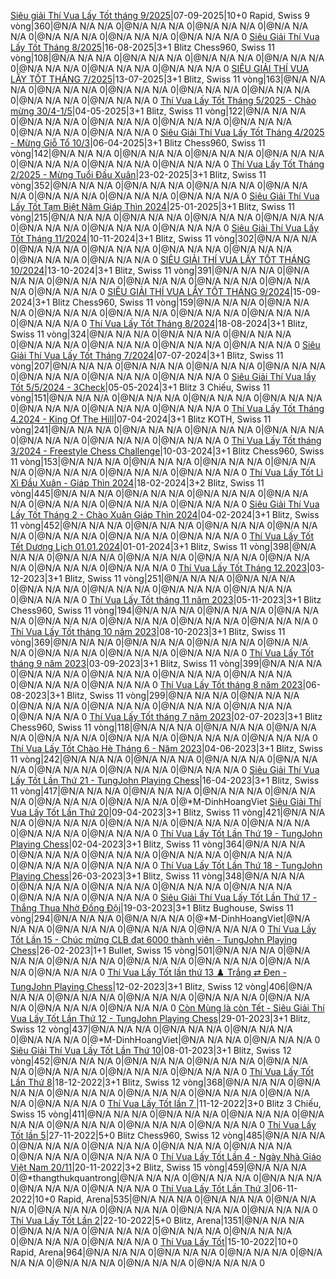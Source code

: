 <a href="https://www.chess.com/tournament/live/siu-gii-th-vua-ly-tt-thng-92025-5910457" target="_top">Siêu giải Thí Vua Lấy Tốt tháng 9/2025</a>|07-09-2025|10+0 Rapid, Swiss 9 vòng|360|@N/A N/A N/A 0|@N/A N/A N/A 0|@N/A N/A N/A 0|@N/A N/A N/A 0|@N/A N/A N/A 0|@N/A N/A N/A 0|@N/A N/A N/A 0
<a href="https://www.chess.com/tournament/live/siu-gii-th-vua-ly-tt-thng-82025-5870287" target="_top">Siêu Giải Thí Vua Lấy Tốt Tháng 8/2025</a>|16-08-2025|3+1 Blitz Chess960, Swiss 11 vòng|108|@N/A N/A N/A 0|@N/A N/A N/A 0|@N/A N/A N/A 0|@N/A N/A N/A 0|@N/A N/A N/A 0|@N/A N/A N/A 0|@N/A N/A N/A 0
<a href="https://www.chess.com/tournament/live/siu-gii-th-vua-ly-tt-thng-72025-5799609" target="_top">SIÊU GIẢI THÍ VUA LẤY TỐT THÁNG 7/2025</a>|13-07-2025|3+1 Blitz, Swiss 11 vòng|163|@N/A N/A N/A 0|@N/A N/A N/A 0|@N/A N/A N/A 0|@N/A N/A N/A 0|@N/A N/A N/A 0|@N/A N/A N/A 0|@N/A N/A N/A 0
<a href="https://www.chess.com/tournament/live/-th-vua-ly-tt-thng-52025---cho-mng-304-15-5640047" target="_top"> Thí Vua Lấy Tốt Tháng 5/2025 - Chào mừng 30/4-1/5</a>|04-05-2025|3+1 Blitz, Swiss 11 vòng|122|@N/A N/A N/A 0|@N/A N/A N/A 0|@N/A N/A N/A 0|@N/A N/A N/A 0|@N/A N/A N/A 0|@N/A N/A N/A 0|@N/A N/A N/A 0
<a href="https://www.chess.com/tournament/live/siu-gii-th-vua-ly-tt-thng-42025---mng-gi-t-103-5588463" target="_top">Siêu Giải Thí Vua Lấy Tốt Tháng 4/2025 - Mừng Giỗ Tổ 10/3</a>|06-04-2025|3+1 Blitz Chess960, Swiss 11 vòng|142|@N/A N/A N/A 0|@N/A N/A N/A 0|@N/A N/A N/A 0|@N/A N/A N/A 0|@N/A N/A N/A 0|@N/A N/A N/A 0|@N/A N/A N/A 0
<a href="https://www.chess.com/tournament/live/th-vua-ly-tt-thng-22025---mng-tui-u-xun-5487643" target="_top">Thí Vua Lấy Tốt Tháng 2/2025 - Mừng Tuổi Đầu Xuân</a>|23-02-2025|3+1 Blitz, Swiss 11 vòng|352|@N/A N/A N/A 0|@N/A N/A N/A 0|@N/A N/A N/A 0|@N/A N/A N/A 0|@N/A N/A N/A 0|@N/A N/A N/A 0|@N/A N/A N/A 0
<a href="https://www.chess.com/tournament/live/siu-gii-th-vua-ly-tt-tm-bit-nm-gip-thn-2024-5415561" target="_top">Siêu Giải Thí Vua Lấy Tốt Tạm Biệt Năm Giáp Thìn 2024</a>|25-01-2025|3+1 Blitz, Swiss 11 vòng|215|@N/A N/A N/A 0|@N/A N/A N/A 0|@N/A N/A N/A 0|@N/A N/A N/A 0|@N/A N/A N/A 0|@N/A N/A N/A 0|@N/A N/A N/A 0
<a href="https://www.chess.com/tournament/live/siu-gii-th-vua-ly-tt-thng-112024-5204331" target="_top">Siêu Giải Thí Vua Lấy Tốt Tháng 11/2024</a>|10-11-2024|3+1 Blitz, Swiss 11 vòng|302|@N/A N/A N/A 0|@N/A N/A N/A 0|@N/A N/A N/A 0|@N/A N/A N/A 0|@N/A N/A N/A 0|@N/A N/A N/A 0|@N/A N/A N/A 0
<a href="https://www.chess.com/tournament/live/siu-gii-th-vua-ly-tt-thng-102024-5144901" target="_top">SIÊU GIẢI THÍ VUA LẤY TỐT THÁNG 10/2024</a>|13-10-2024|3+1 Blitz, Swiss 11 vòng|391|@N/A N/A N/A 0|@N/A N/A N/A 0|@N/A N/A N/A 0|@N/A N/A N/A 0|@N/A N/A N/A 0|@N/A N/A N/A 0|@N/A N/A N/A 0
<a href="https://www.chess.com/tournament/live/siu-gii-th-vua-ly-tt-thng-92024-5077723" target="_top">SIÊU GIẢI THÍ VUA LẤY TỐT THÁNG 9/2024</a>|15-09-2024|3+1 Blitz Chess960, Swiss 11 vòng|159|@N/A N/A N/A 0|@N/A N/A N/A 0|@N/A N/A N/A 0|@N/A N/A N/A 0|@N/A N/A N/A 0|@N/A N/A N/A 0|@N/A N/A N/A 0
<a href="https://www.chess.com/tournament/live/th-vua-ly-tt-thng-82024-5011291" target="_top">Thí Vua Lấy Tốt Tháng 8/2024</a>|18-08-2024|3+1 Blitz, Swiss 11 vòng|324|@N/A N/A N/A 0|@N/A N/A N/A 0|@N/A N/A N/A 0|@N/A N/A N/A 0|@N/A N/A N/A 0|@N/A N/A N/A 0|@N/A N/A N/A 0
<a href="https://www.chess.com/tournament/live/siu-gii-th-vua-ly-tt-thng-72024-4897591" target="_top">Siêu Giải Thí Vua Lấy Tốt Tháng 7/2024</a>|07-07-2024|3+1 Blitz, Swiss 11 vòng|207|@N/A N/A N/A 0|@N/A N/A N/A 0|@N/A N/A N/A 0|@N/A N/A N/A 0|@N/A N/A N/A 0|@N/A N/A N/A 0|@N/A N/A N/A 0
<a href="https://www.chess.com/tournament/live/siu-gii-th-vua-ly-tt-552024---3check-4756726" target="_top">Siêu Giải Thí Vua lấy Tốt 5/5/2024 - 3Check</a>|05-05-2024|3+1 Blitz 3 Chiếu,  Swiss 11 vòng|151|@N/A N/A N/A 0|@N/A N/A N/A 0|@N/A N/A N/A 0|@N/A N/A N/A 0|@N/A N/A N/A 0|@N/A N/A N/A 0|@N/A N/A N/A 0
<a href="https://www.chess.com/tournament/live/th-vua-ly-tt-thng-42024---king-of-the-hill-4689591" target="_top">Thí Vua Lấy Tốt Tháng 4.2024 - King Of The Hill</a>|07-04-2024|3+1 Blitz KOTH, Swiss 11 vòng|241|@N/A N/A N/A 0|@N/A N/A N/A 0|@N/A N/A N/A 0|@N/A N/A N/A 0|@N/A N/A N/A 0|@N/A N/A N/A 0|@N/A N/A N/A 0
<a href="https://www.chess.com/tournament/live/th-vua-ly-tt-thng-32024---freestyle-chess-challenge-4633816" target="_top">Thí Vua Lấy Tốt tháng 3/2024 - Freestyle Chess Challenge</a>|10-03-2024|3+1 Blitz Chess960, Swiss 11 vòng|153|@N/A N/A N/A 0|@N/A N/A N/A 0|@N/A N/A N/A 0|@N/A N/A N/A 0|@N/A N/A N/A 0|@N/A N/A N/A 0|@N/A N/A N/A 0
<a href="https://www.chess.com/tournament/live/th-vua-ly-tt-l-x-u-xun---gip-thn-2024-4577626" target="_top">Thí Vua Lấy Tốt Lì Xì Đầu Xuân - Giáp Thìn 2024</a>|18-02-2024|3+2 Blitz, Swiss 11 vòng|445|@N/A N/A N/A 0|@N/A N/A N/A 0|@N/A N/A N/A 0|@N/A N/A N/A 0|@N/A N/A N/A 0|@N/A N/A N/A 0|@N/A N/A N/A 0
<a href="https://www.chess.com/tournament/live/siu-gii-th-vua-ly-tt-thng-2---cho-xun-gip-thn-2024-4548307" target="_top">Siêu Giải Thí Vua Lấy Tốt Tháng 2 - Chào Xuân Giáp Thìn 2024</a>|04-02-2024|3+1 Blitz, Swiss 11 vòng|452|@N/A N/A N/A 0|@N/A N/A N/A 0|@N/A N/A N/A 0|@N/A N/A N/A 0|@N/A N/A N/A 0|@N/A N/A N/A 0|@N/A N/A N/A 0
<a href="https://www.chess.com/tournament/live/th-vua-ly-tt-tt-dng-lch-01012024-4486332" target="_top">Thí Vua Lấy Tốt Tết Dương Lịch 01.01.2024</a>|01-01-2024|3+1 Blitz, Swiss 11 vòng|398|@N/A N/A N/A 0|@N/A N/A N/A 0|@N/A N/A N/A 0|@N/A N/A N/A 0|@N/A N/A N/A 0|@N/A N/A N/A 0|@N/A N/A N/A 0
<a href="https://www.chess.com/tournament/live/th-vua-ly-tt-thng-122023-4426328" target="_top">Thí Vua Lấy Tốt Tháng 12.2023</a>|03-12-2023|3+1 Blitz, Swiss 11 vòng|251|@N/A N/A N/A 0|@N/A N/A N/A 0|@N/A N/A N/A 0|@N/A N/A N/A 0|@N/A N/A N/A 0|@N/A N/A N/A 0|@N/A N/A N/A 0
<a href="https://www.chess.com/tournament/live/th-vua-ly-tt-thng-11-nm-2023-4374307" target="_top">Thí Vua Lấy Tốt tháng 11 năm 2023</a>|05-11-2023|3+1 Blitz Chess960, Swiss 11 vòng|194|@N/A N/A N/A 0|@N/A N/A N/A 0|@N/A N/A N/A 0|@N/A N/A N/A 0|@N/A N/A N/A 0|@N/A N/A N/A 0|@N/A N/A N/A 0
<a href="https://www.chess.com/tournament/live/th-vua-ly-tt-thng-10-nm-2023-4319009" target="_top">Thí Vua Lấy Tốt tháng 10 năm 2023</a>|08-10-2023|3+1 Blitz, Swiss 11 vòng|369|@N/A N/A N/A 0|@N/A N/A N/A 0|@N/A N/A N/A 0|@N/A N/A N/A 0|@N/A N/A N/A 0|@N/A N/A N/A 0|@N/A N/A N/A 0
<a href="https://www.chess.com/tournament/live/th-vua-ly-tt-thng-9-nm-2023-4253176" target="_top">Thí Vua Lấy Tốt tháng 9 năm 2023</a>|03-09-2023|3+1 Blitz, Swiss 11 vòng|399|@N/A N/A N/A 0|@N/A N/A N/A 0|@N/A N/A N/A 0|@N/A N/A N/A 0|@N/A N/A N/A 0|@N/A N/A N/A 0|@N/A N/A N/A 0
<a href="https://www.chess.com/tournament/live/th-vua-ly-tt-thng-8-nm-2023-4199460" target="_top">Thí Vua Lấy Tốt tháng 8 năm 2023</a>|06-08-2023|3+1 Blitz, Swiss 11 vòng|299|@N/A N/A N/A 0|@N/A N/A N/A 0|@N/A N/A N/A 0|@N/A N/A N/A 0|@N/A N/A N/A 0|@N/A N/A N/A 0|@N/A N/A N/A 0
<a href="https://www.chess.com/tournament/live/th-vua-ly-tt-thng-7-nm-2023-4111726" target="_top">Thí Vua Lấy Tốt tháng 7 năm 2023</a>|02-07-2023|3+1 Blitz Chess960, Swiss 11 vòng|118|@N/A N/A N/A 0|@N/A N/A N/A 0|@N/A N/A N/A 0|@N/A N/A N/A 0|@N/A N/A N/A 0|@N/A N/A N/A 0|@N/A N/A N/A 0
<a href="https://www.chess.com/tournament/live/th-vua-ly-tt-cho-h-thng-6---nm-2023-4059788" target="_top">Thí Vua Lấy Tốt Chào Hè Tháng 6 - Năm 2023</a>|04-06-2023|3+1 Blitz, Swiss 11 vòng|242|@N/A N/A N/A 0|@N/A N/A N/A 0|@N/A N/A N/A 0|@N/A N/A N/A 0|@N/A N/A N/A 0|@N/A N/A N/A 0|@N/A N/A N/A 0
<a href="https://www.chess.com/tournament/live/siu-gii-th-vua-ly-tt-ln-th-21--tungjohn-playing-chess-3974487" target="_top">Siêu Giải Thí Vua Lấy Tốt Lần Thứ 21 - TungJohn Playing Chess</a>|16-04-2023|3+1 Blitz, Swiss 11 vòng|417|@N/A N/A N/A 0|@N/A N/A N/A 0|@N/A N/A N/A 0|@N/A N/A N/A 0|@N/A N/A N/A 0|@N/A N/A N/A 0|@*M-DinhHoangViet
<a href="https://www.chess.com/tournament/live/siu-gii-th-vua-ly-tt-ln-th-20-3960496" target="_top">Siêu Giải Thí Vua Lấy Tốt Lần Thứ 20</a>|09-04-2023|3+1 Blitz, Swiss 11 vòng|421|@N/A N/A N/A 0|@N/A N/A N/A 0|@N/A N/A N/A 0|@N/A N/A N/A 0|@N/A N/A N/A 0|@N/A N/A N/A 0|@N/A N/A N/A 0
<a href="https://www.chess.com/tournament/live/th-vua-ly-tt-ln-th-19--tungjohn-playing-chess-3935076" target="_top">Thí Vua Lấy Tốt Lần Thứ 19 - TungJohn Playing Chess</a>|02-04-2023|3+1 Blitz, Swiss 11 vòng|364|@N/A N/A N/A 0|@N/A N/A N/A 0|@N/A N/A N/A 0|@N/A N/A N/A 0|@N/A N/A N/A 0|@N/A N/A N/A 0|@N/A N/A N/A 0
<a href="https://www.chess.com/tournament/live/th-vua-ly-tt-ln-th-18--tungjohn-playing-chess-3921659" target="_top">Thí Vua Lấy Tốt Lần Thứ 18 - TungJohn Playing Chess</a>|26-03-2023|3+1 Blitz, Swiss 11 vòng|348|@N/A N/A N/A 0|@N/A N/A N/A 0|@N/A N/A N/A 0|@N/A N/A N/A 0|@N/A N/A N/A 0|@N/A N/A N/A 0|@N/A N/A N/A 0
<a href="https://www.chess.com/tournament/live/siu-gii-th-vua-ly-tt-ln-th-17---thng-thua-nh-ng-i-3918891" target="_top">Siêu Giải Thí Vua Lấy Tốt Lần Thứ 17 - Thắng Thua Nhờ Đồng Đội</a>|19-03-2023|3+1 Blitz Bughouse, Swiss 11 vòng|294|@N/A N/A N/A 0|@N/A N/A N/A 0|@*M-DinhHoangViet|@N/A N/A N/A 0|@N/A N/A N/A 0|@N/A N/A N/A 0|@N/A N/A N/A 0
<a href="https://www.chess.com/tournament/live/th-vua-ly-tt-ln-15---chc-mng-clb-t-6000-thnh-vin--tungjohn-playing-chess-3846898" target="_top">Thí Vua Lấy Tốt Lần 15 - Chúc mừng CLB đạt 6000 thành viên - TungJohn Playing Chess</a>|26-02-2023|1+1 Bullet, Swiss 15 vòng|501|@N/A N/A N/A 0|@N/A N/A N/A 0|@N/A N/A N/A 0|@N/A N/A N/A 0|@N/A N/A N/A 0|@N/A N/A N/A 0|@N/A N/A N/A 0
<a href="https://www.chess.com/tournament/live/th-vua-ly-tt-ln-th-13--trng--en--tungjohn-playing-chess-3807224" target="_top">Thí Vua Lấy Tốt lần thứ 13 ♟️ Trắng ⇄ Đen - TungJohn Playing Chess</a>|12-02-2023|3+1 Blitz, Swiss 12 vòng|406|@N/A N/A N/A 0|@N/A N/A N/A 0|@N/A N/A N/A 0|@N/A N/A N/A 0|@N/A N/A N/A 0|@N/A N/A N/A 0|@N/A N/A N/A 0
<a href="https://www.chess.com/tournament/live/cn-mng-l-cn-tt---siu-gii-th-vua-ly-tt-ln-th-12--tungjohn-playing-chess-3719886" target="_top">Còn Mùng là còn Tết - Siêu Giải Thí Vua Lấy Tốt Lần Thứ 12 - TungJohn Playing Chess</a>|29-01-2023|3+1 Blitz, Swiss 12 vòng|437|@N/A N/A N/A 0|@N/A N/A N/A 0|@N/A N/A N/A 0|@N/A N/A N/A 0|@*M-DinhHoangViet|@N/A N/A N/A 0|@N/A N/A N/A 0
<a href="https://www.chess.com/tournament/live/siu-gii-th-vua-ly-tt-ln-th-10-3688038" target="_top">Siêu Giải Thí Vua Lấy Tốt Lần Thứ 10</a>|08-01-2023|3+1 Blitz, Swiss 12 vòng|452|@N/A N/A N/A 0|@N/A N/A N/A 0|@N/A N/A N/A 0|@N/A N/A N/A 0|@N/A N/A N/A 0|@N/A N/A N/A 0|@N/A N/A N/A 0
<a href="https://www.chess.com/tournament/live/th-vua-ly-tt-ln-th-8-3618872" target="_top">Thí Vua Lấy Tốt Lần Thứ 8</a>|18-12-2022|3+1 Blitz, Swiss 12 vòng|368|@N/A N/A N/A 0|@N/A N/A N/A 0|@N/A N/A N/A 0|@N/A N/A N/A 0|@N/A N/A N/A 0|@N/A N/A N/A 0|@N/A N/A N/A 0
<a href="https://www.chess.com/tournament/live/th-vua-ly-tt-ln-7--3584492" target="_top">Thí Vua Lấy Tốt lần 7 </a>|11-12-2022|3+0 Blitz 3 Chiếu,  Swiss 15 vòng|411|@N/A N/A N/A 0|@N/A N/A N/A 0|@N/A N/A N/A 0|@N/A N/A N/A 0|@N/A N/A N/A 0|@N/A N/A N/A 0|@N/A N/A N/A 0
<a href="https://www.chess.com/tournament/live/th-vua-ly-tt-ln-5-3548920" target="_top">Thí Vua Lấy Tốt lần 5</a>|27-11-2022|5+0 Blitz Chess960, Swiss 12 vòng|485|@N/A N/A N/A 0|@N/A N/A N/A 0|@N/A N/A N/A 0|@N/A N/A N/A 0|@N/A N/A N/A 0|@N/A N/A N/A 0|@N/A N/A N/A 0
<a href="https://www.chess.com/tournament/live/th-vua-ly-tt-ln-4---ngy-nh-gio-vit-nam-2011-3535839" target="_top">Thí Vua Lấy Tốt Lần 4 - Ngày Nhà Giáo Việt Nam 20/11</a>|20-11-2022|3+2 Blitz, Swiss 15 vòng|459|@N/A N/A N/A 0|@*thangthukquantrong|@N/A N/A N/A 0|@N/A N/A N/A 0|@N/A N/A N/A 0|@N/A N/A N/A 0|@N/A N/A N/A 0
<a href="https://www.chess.com/tournament/live/arena/th-vua-ly-tt-ln-th-3-2218000" target="_top">Thí Vua Lấy Tốt Lần Thứ 3</a>|06-11-2022|10+0 Rapid, Arena|535|@N/A N/A N/A 0|@N/A N/A N/A 0|@N/A N/A N/A 0|@N/A N/A N/A 0|@N/A N/A N/A 0|@N/A N/A N/A 0|@N/A N/A N/A 0
<a href="https://www.chess.com/tournament/live/arena/th-vua-ly-tt-ln-2-2183785" target="_top">Thí Vua Lấy Tốt Lần 2</a>|22-10-2022|5+0 Blitz, Arena|1351|@N/A N/A N/A 0|@N/A N/A N/A 0|@N/A N/A N/A 0|@N/A N/A N/A 0|@N/A N/A N/A 0|@N/A N/A N/A 0|@N/A N/A N/A 0
<a href="https://www.chess.com/tournament/live/arena/th-vua-ly-tt-2171704" target="_top">Thí Vua Lấy Tốt</a>|15-10-2022|10+0 Rapid, Arena|964|@N/A N/A N/A 0|@N/A N/A N/A 0|@N/A N/A N/A 0|@N/A N/A N/A 0|@N/A N/A N/A 0|@N/A N/A N/A 0|@N/A N/A N/A 0
